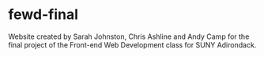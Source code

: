 # fewd-final

Website created by Sarah Johnston, Chris Ashline and Andy Camp for the final project of the Front-end Web Development class for SUNY Adirondack.
